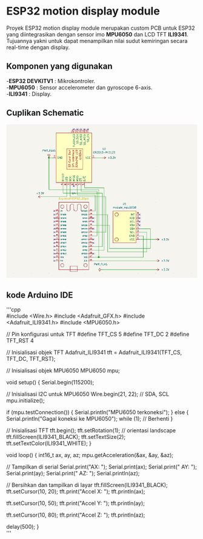 # ESP32 motion display module
Proyek ESP32 motion display module merupakan custom PCB untuk ESP32 yang diintegrasikan dengan sensor imo **MPU6050** dan LCD TFT **ILI9341**. Tujuannya yakni untuk dapat menampilkan nilai sudut kemiringan secara real-time dengan display.
## Komponen yang digunakan
-**ESP32 DEVKITV1**  : Mikrokontroler.  
-**MPU6050**         : Sensor accelerometer dan gyroscope 6-axis.  
-**ILI9341**         : Display.  
## Cuplikan Schematic
![Skematik](images/schematic1.png)
## kode Arduino IDE
'''cpp  
#include <Wire.h>
#include <Adafruit_GFX.h>
#include <Adafruit_ILI9341.h>
#include <MPU6050.h>

// Pin konfigurasi untuk TFT
#define TFT_CS     5
#define TFT_DC     2
#define TFT_RST    4

// Inisialisasi objek TFT
Adafruit_ILI9341 tft = Adafruit_ILI9341(TFT_CS, TFT_DC, TFT_RST);

// Inisialisasi objek MPU6050
MPU6050 mpu;

void setup() {
  Serial.begin(115200);

  // Inisialisasi I2C untuk MPU6050
  Wire.begin(21, 22); // SDA, SCL
  mpu.initialize();

  if (mpu.testConnection()) {
    Serial.println("MPU6050 terkoneksi");
  } else {
    Serial.println("Gagal koneksi ke MPU6050");
    while (1); // Berhenti
  }

  // Inisialisasi TFT
  tft.begin();
  tft.setRotation(1); // orientasi landscape
  tft.fillScreen(ILI9341_BLACK);
  tft.setTextSize(2);
  tft.setTextColor(ILI9341_WHITE);
}

void loop() {
  int16_t ax, ay, az;
  mpu.getAcceleration(&ax, &ay, &az);

  // Tampilkan di serial
  Serial.print("AX: "); Serial.print(ax);
  Serial.print(" AY: "); Serial.print(ay);
  Serial.print(" AZ: "); Serial.println(az);

  // Bersihkan dan tampilkan di layar
  tft.fillScreen(ILI9341_BLACK);
  tft.setCursor(10, 20);
  tft.print("Accel X: "); tft.println(ax);

  tft.setCursor(10, 50);
  tft.print("Accel Y: "); tft.println(ay);

  tft.setCursor(10, 80);
  tft.print("Accel Z: "); tft.println(az);

  delay(500);
}  
'''
